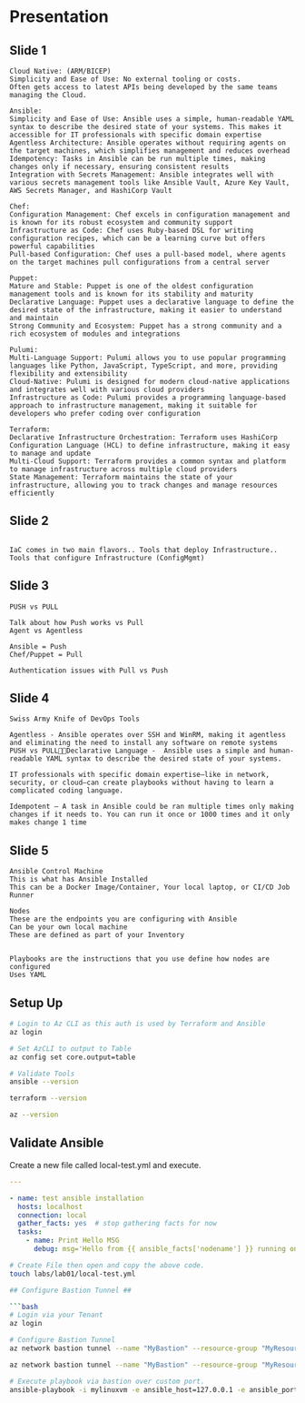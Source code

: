 # Presentation # 

## Slide 1 ##

```cli
Cloud Native: (ARM/BICEP)
Simplicity and Ease of Use: No external tooling or costs. 
Often gets access to latest APIs being developed by the same teams managing the Cloud. 

Ansible:
Simplicity and Ease of Use: Ansible uses a simple, human-readable YAML syntax to describe the desired state of your systems. This makes it accessible for IT professionals with specific domain expertise
Agentless Architecture: Ansible operates without requiring agents on the target machines, which simplifies management and reduces overhead
Idempotency: Tasks in Ansible can be run multiple times, making changes only if necessary, ensuring consistent results
Integration with Secrets Management: Ansible integrates well with various secrets management tools like Ansible Vault, Azure Key Vault, AWS Secrets Manager, and HashiCorp Vault

Chef:
Configuration Management: Chef excels in configuration management and is known for its robust ecosystem and community support
Infrastructure as Code: Chef uses Ruby-based DSL for writing configuration recipes, which can be a learning curve but offers powerful capabilities
Pull-based Configuration: Chef uses a pull-based model, where agents on the target machines pull configurations from a central server

Puppet:
Mature and Stable: Puppet is one of the oldest configuration management tools and is known for its stability and maturity
Declarative Language: Puppet uses a declarative language to define the desired state of the infrastructure, making it easier to understand and maintain
Strong Community and Ecosystem: Puppet has a strong community and a rich ecosystem of modules and integrations

Pulumi:
Multi-Language Support: Pulumi allows you to use popular programming languages like Python, JavaScript, TypeScript, and more, providing flexibility and extensibility
Cloud-Native: Pulumi is designed for modern cloud-native applications and integrates well with various cloud providers
Infrastructure as Code: Pulumi provides a programming language-based approach to infrastructure management, making it suitable for developers who prefer coding over configuration

Terraform:
Declarative Infrastructure Orchestration: Terraform uses HashiCorp Configuration Language (HCL) to define infrastructure, making it easy to manage and update
Multi-Cloud Support: Terraform provides a common syntax and platform to manage infrastructure across multiple cloud providers
State Management: Terraform maintains the state of your infrastructure, allowing you to track changes and manage resources efficiently

```

## Slide 2 ## 

```cli

IaC comes in two main flavors.. Tools that deploy Infrastructure.. Tools that configure Infrastructure (ConfigMgmt)

```

## Slide 3 ##

```cli 
PUSH vs PULL

Talk about how Push works vs Pull
Agent vs Agentless

Ansible = Push
Chef/Puppet = Pull

Authentication issues with Pull vs Push
```

## Slide 4 ##

```cli
Swiss Army Knife of DevOps Tools

Agentless - Ansible operates over SSH and WinRM, making it agentless and eliminating the need to install any software on remote systems PUSH vs PULLDeclarative Language -  Ansible uses a simple and human-readable YAML syntax to describe the desired state of your systems. 

IT professionals with specific domain expertise—like in network, security, or cloud—can create playbooks without having to learn a complicated coding language.

Idempotent – A task in Ansible could be ran multiple times only making changes if it needs to. You can run it once or 1000 times and it only makes change 1 time
```

## Slide 5 ##

```clie
Ansible Control Machine
This is what has Ansible Installed
This can be a Docker Image/Container, Your local laptop, or CI/CD Job Runner

Nodes
These are the endpoints you are configuring with Ansible
Can be your own local machine
These are defined as part of your Inventory


Playbooks are the instructions that you use define how nodes are configured
Uses YAML
```

## Setup Up ##

```zsh
# Login to Az CLI as this auth is used by Terraform and Ansible
az login 

# Set AzCLI to output to Table
az config set core.output=table

# Validate Tools
ansible --version

terraform --version

az --version
```

## Validate Ansible ##

Create a new file called local-test.yml and execute. 

```yaml
---

- name: test ansible installation
  hosts: localhost
  connection: local
  gather_facts: yes  # stop gathering facts for now
  tasks:
    - name: Print Hello MSG
      debug: msg='Hello from {{ ansible_facts['nodename'] }} running on {{ ansible_facts['os_family'] }}'
```

```bash
# Create File then open and copy the above code. 
touch labs/lab01/local-test.yml

## Configure Bastion Tunnel ##

```bash
# Login via your Tenant
az login

# Configure Bastion Tunnel
az network bastion tunnel --name "MyBastion" --resource-group "MyResourceGroup" --target-resource-id "/subscriptions/xxxxxxxx-xxxx-xxxx-xxxx-xxxxxxxxxxxx/resourceGroups/MyResourceGroup/providers/Microsoft.Compute/virtualMachines/vm1" --resource-port "3389" --port "113389"

az network bastion tunnel --name "MyBastion" --resource-group "MyResourceGroup" --target-resource-id "/subscriptions/xxxxxxxx-xxxx-xxxx-xxxx-xxxxxxxxxxxx/resourceGroups/MyResourceGroup/providers/Microsoft.Compute/virtualMachines/vm1" --resource-port "3389" --port "123389"

# Execute playbook via bastion over custom port. 
ansible-playbook -i mylinuxvm -e ansible_host=127.0.0.1 -e ansible_port=10022
```

